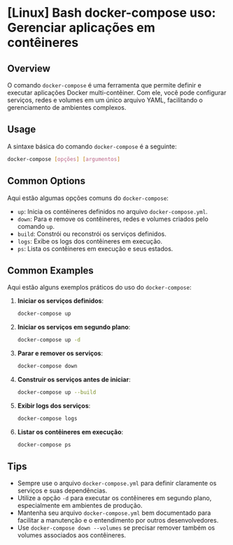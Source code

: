 # [Linux] Bash docker-compose uso: Gerenciar aplicações em contêineres

## Overview
O comando `docker-compose` é uma ferramenta que permite definir e executar aplicações Docker multi-contêiner. Com ele, você pode configurar serviços, redes e volumes em um único arquivo YAML, facilitando o gerenciamento de ambientes complexos.

## Usage
A sintaxe básica do comando `docker-compose` é a seguinte:

```bash
docker-compose [opções] [argumentos]
```

## Common Options
Aqui estão algumas opções comuns do `docker-compose`:

- `up`: Inicia os contêineres definidos no arquivo `docker-compose.yml`.
- `down`: Para e remove os contêineres, redes e volumes criados pelo comando `up`.
- `build`: Constrói ou reconstrói os serviços definidos.
- `logs`: Exibe os logs dos contêineres em execução.
- `ps`: Lista os contêineres em execução e seus estados.

## Common Examples
Aqui estão alguns exemplos práticos do uso do `docker-compose`:

1. **Iniciar os serviços definidos**:
   ```bash
   docker-compose up
   ```

2. **Iniciar os serviços em segundo plano**:
   ```bash
   docker-compose up -d
   ```

3. **Parar e remover os serviços**:
   ```bash
   docker-compose down
   ```

4. **Construir os serviços antes de iniciar**:
   ```bash
   docker-compose up --build
   ```

5. **Exibir logs dos serviços**:
   ```bash
   docker-compose logs
   ```

6. **Listar os contêineres em execução**:
   ```bash
   docker-compose ps
   ```

## Tips
- Sempre use o arquivo `docker-compose.yml` para definir claramente os serviços e suas dependências.
- Utilize a opção `-d` para executar os contêineres em segundo plano, especialmente em ambientes de produção.
- Mantenha seu arquivo `docker-compose.yml` bem documentado para facilitar a manutenção e o entendimento por outros desenvolvedores.
- Use `docker-compose down --volumes` se precisar remover também os volumes associados aos contêineres.